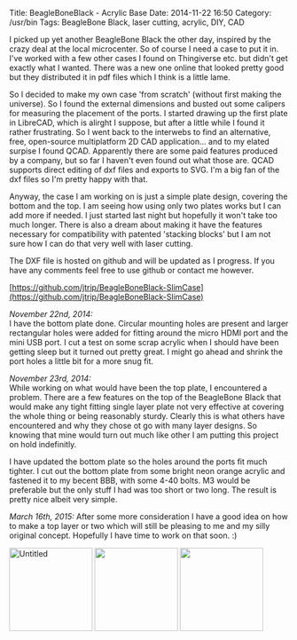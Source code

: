Title: BeagleBoneBlack - Acrylic Base
Date: 2014-11-22 16:50
Category: /usr/bin
Tags: BeagleBone Black, laser cutting, acrylic, DIY, CAD


I picked up yet another BeagleBone Black the other day, inspired by the crazy deal at the local microcenter. So of course I need a case to put it in. I've worked with a few other cases I found on Thingiverse etc. but didn't get exactly what I wanted. There was a new one online that looked pretty good but they distributed it in pdf files which I think is a little lame.

So I decided to make my own case 'from scratch' (without first making the universe). So I found the external dimensions and busted out some calipers for measuring the placement of the ports. I started drawing up the first plate in LibreCAD, which is alirght I suppose, but after a little while I found it rather frustrating. So I went back to the interwebs to find an alternative, free, open-source multiplatform 2D CAD application... and to my elated surpise I found QCAD. Apparently there are some paid features produced by a company, but so far I haven't even found out what those are. QCAD supports direct editing of dxf files and exports to SVG. I'm a big fan of the dxf files so I'm pretty happy with that.

Anyway, the case I am working on is just a simple plate design, covering the bottom and the top. I am seeing how using only two plates works but I can add more if needed. I just started last night but hopefully it won't take too much longer. There is also a dream about making it have the features necessary for compatibility with patented 'stacking blocks' but I am not sure how I can do that very well with laser cutting.

The DXF file is hosted on github and will be updated as I progress. If you have any comments feel free to use github or contact me however.

[https://github.com/jtrip/BeagleBoneBlack-SlimCase](https://github.com/jtrip/BeagleBoneBlack-SlimCase)

_November 22nd, 2014:_  
I have the bottom plate done. Circular mounting holes are present and larger rectangular holes were added for fitting around the micro HDMI port and the mini USB port. I cut a test on some scrap acrylic when I should have been getting sleep but it turned out pretty great. I might go ahead and shrink the port holes a little bit for a more snug fit.

_November 23rd, 2014:_  
While working on what would have been the top plate, I encountered a problem. There are a few features on the top of the BeagleBone Black that would make any tight fitting single layer plate not very effective at covering the whole thing or being reasonably sturdy. Clearly this is what others have encountered and why they chose ot go with many layer designs. So knowing that mine would turn out much like other I am putting this project on hold indefinitly. 

I have updated the bottom plate so the holes around the ports fit much tighter. I cut out the bottom plate from some bright neon orange acrylic and fastened it to my becent BBB, with some 4-40 bolts. M3 would be preferable but the only stuff I had was too short or two long. The result is pretty nice albeit very simple.

_March 16th, 2015:_
After some more consideration I have a good idea on how to make a top layer or two which will still be pleasing to me and my silly original concept. Hopefully I have time to work on that soon. :)

<a href="https://www.flickr.com/photos/jtrip/15247775764" title="Untitled by Justin Triplett, on Flickr"><img src="https://farm9.staticflickr.com/8609/15247775764_75b4f821aa_q.jpg" width="150" height="150" alt="Untitled"></a>
<a href="https://www.flickr.com/photos/jtrip/15247774834" title="  by Justin Triplett, on Flickr"><img src="https://farm8.staticflickr.com/7469/15247774834_6745632763_q.jpg" width="150" height="150" alt=" "></a>
<a href="https://www.flickr.com/photos/jtrip/15682510158" title="  by Justin Triplett, on Flickr"><img src="https://farm8.staticflickr.com/7542/15682510158_8277c3bcfc_q.jpg" width="150" height="150" alt=" "></a>
